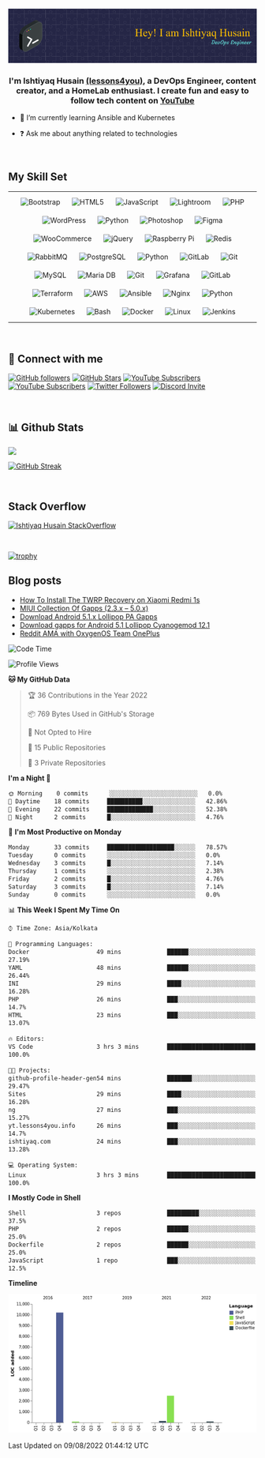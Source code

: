 
![image](github-header-image.png)
  
### <div align="center">I'm Ishtiyaq Husain [(lessons4you)](https://ishtiyaq.com), a DevOps Engineer, content creator, and a HomeLab enthusiast.   I create fun and easy to follow tech content on [YouTube](https://ishtiyaq.com)</div>  
  

- 🌱 I’m currently learning Ansible and Kubernetes  
  

- ❓ Ask me about anything related to technologies  
  

<br/>  


## My Skill Set  
<table><tr><td valign="top" width="100%">

<div align="center">  
<img style="margin: 10px" src="https://profilinator.rishav.dev/skills-assets/bootstrap-plain.svg" alt="Bootstrap" height="50" />  
<img style="margin: 10px" src="https://profilinator.rishav.dev/skills-assets/html5-original-wordmark.svg" alt="HTML5" height="50" />  
<img style="margin: 10px" src="https://profilinator.rishav.dev/skills-assets/javascript-original.svg" alt="JavaScript" height="50" />  
<img style="margin: 10px" src="https://profilinator.rishav.dev/skills-assets/lightroom.png" alt="Lightroom" height="50" />  
<img style="margin: 10px" src="https://profilinator.rishav.dev/skills-assets/php-original.svg" alt="PHP" height="50" />  
<img style="margin: 10px" src="https://profilinator.rishav.dev/skills-assets/wordpress.png" alt="WordPress" height="50" />  
<img style="margin: 10px" src="https://profilinator.rishav.dev/skills-assets/python-original.svg" alt="Python" height="50" />  
<img style="margin: 10px" src="https://profilinator.rishav.dev/skills-assets/photoshop-plain.svg" alt="Photoshop" height="50" />  
<img style="margin: 10px" src="https://profilinator.rishav.dev/skills-assets/figma-icon.svg" alt="Figma" height="50" />  
<img style="margin: 10px" src="https://profilinator.rishav.dev/skills-assets/woocommerce.png" alt="WooCommerce" height="50" />  
<img style="margin: 10px" src="https://profilinator.rishav.dev/skills-assets/jquery.png" alt="jQuery" height="50" />  
<img style="margin: 10px" src="https://profilinator.rishav.dev/skills-assets/raspberrypi.png" alt="Raspberry Pi" height="50" />  
<img style="margin: 10px" src="https://profilinator.rishav.dev/skills-assets/redis-original-wordmark.svg" alt="Redis" height="50" />  
<img style="margin: 10px" src="https://profilinator.rishav.dev/skills-assets/rabbitmq-icon.svg" alt="RabbitMQ" height="50" />  
<img style="margin: 10px" src="https://profilinator.rishav.dev/skills-assets/postgresql-original-wordmark.svg" alt="PostgreSQL" height="50" />  
<img style="margin: 10px" src="https://profilinator.rishav.dev/skills-assets/python-original.svg" alt="Python" height="50" />  
<img style="margin: 10px" src="https://profilinator.rishav.dev/skills-assets/gitlab.svg" alt="GitLab" height="50" />  
<img style="margin: 10px" src="https://profilinator.rishav.dev/skills-assets/git-scm-icon.svg" alt="Git" height="50" />  
<img style="margin: 10px" src="https://profilinator.rishav.dev/skills-assets/mysql-original-wordmark.svg" alt="MySQL" height="50" />  
<img style="margin: 10px" src="https://profilinator.rishav.dev/skills-assets/mariadb.png" alt="Maria DB" height="50" />  
<img style="margin: 10px" src="https://profilinator.rishav.dev/skills-assets/git-scm-icon.svg" alt="Git" height="50" />  
<img style="margin: 10px" src="https://profilinator.rishav.dev/skills-assets/grafana.png" alt="Grafana" height="50" />  
<img style="margin: 10px" src="https://profilinator.rishav.dev/skills-assets/gitlab.svg" alt="GitLab" height="50" />  
<img style="margin: 10px" src="https://profilinator.rishav.dev/skills-assets/terraformio-icon.svg" alt="Terraform" height="50" />  
<img style="margin: 10px" src="https://profilinator.rishav.dev/skills-assets/amazonwebservices-original-wordmark.svg" alt="AWS" height="50" />  
<img style="margin: 10px" src="https://profilinator.rishav.dev/skills-assets/ansible.png" alt="Ansible" height="50" />  
<img style="margin: 10px" src="https://profilinator.rishav.dev/skills-assets/nginx-original.svg" alt="Nginx" height="50" />  
<img style="margin: 10px" src="https://profilinator.rishav.dev/skills-assets/python-original.svg" alt="Python" height="50" />  
<img style="margin: 10px" src="https://profilinator.rishav.dev/skills-assets/kubernetes-icon.svg" alt="Kubernetes" height="50" />  
<img style="margin: 10px" src="https://profilinator.rishav.dev/skills-assets/gnu_bash-icon.svg" alt="Bash" height="50" />  
<img style="margin: 10px" src="https://profilinator.rishav.dev/skills-assets/docker-original-wordmark.svg" alt="Docker" height="50" />  
<img style="margin: 10px" src="https://profilinator.rishav.dev/skills-assets/linux-original.svg" alt="Linux" height="50" />  
<img style="margin: 10px" src="https://profilinator.rishav.dev/skills-assets/jenkins-icon.svg" alt="Jenkins" height="50" />  
</div>

</td></tr></table>  

<br/>  


## 👋 Connect with me  

[![GitHub followers](https://img.shields.io/github/followers/ishtiyaq?logo=GitHub&style=for-the-badge)](https://github.com/ishtiyaq)
[![GitHub Stars](https://img.shields.io/github/stars/ishtiyaq?logo=github&style=for-the-badge)](https://github.com/ishtiyaq)
[![YouTube Subscribers](https://img.shields.io/youtube/channel/subscribers/UCKvKAV4ltlzrewm44kucSUA?logo=youtube&logoColor=E05D44&style=for-the-badge&label=YouTube-Tech)](https://www.youtube.com/c/IshtiyaqHusain?sub_confirmation=1) 
[![YouTube Subscribers](https://img.shields.io/youtube/channel/subscribers/UCKvKAV4ltlzrewm44kucSUA?logo=youtube&logoColor=E05D44&style=for-the-badge&label=YouTube-Education)](https://www.youtube.com/c/Lessons4You?sub_confirmation=1) 
[![Twitter Followers](https://img.shields.io/twitter/follow/ishtiyaqhu?color=0E7FC0&logo=twitter&style=for-the-badge&label=Twitter)](https://twitter.com/ishtiyaqhu)
[![Discord Invite](https://img.shields.io/discord/274837179316961280?color=4A55CC&label=Discord&logo=discord&style=for-the-badge)](https://discord.gg/pfNfPfff)

<br/>  


## 📊 Github Stats  
<img src="https://github-readme-stats.vercel.app/api?username=ishtiyaq&show_icons=true&count_private=true&hide_border=true" align="center" />

[![GitHub Streak](http://github-readme-streak-stats.herokuapp.com?user=ishtiyaq&theme=gruvbox)](https://git.io/streak-stats)

<br/>

## Stack Overflow

[![Ishtiyaq Husain StackOverflow](https://github-readme-stackoverflow.vercel.app/?userID=5458184&layout=compact&theme=dark)](https://stackoverflow.com/users/5458184/ishtiyaq-husain)

<br/>

[![trophy](https://github-profile-trophy.vercel.app/?username=ishtiyaq)](https://github.com/ishtiyaq/github-profile-trophy)

## Blog posts

<!-- BLOG-POST-LIST:START -->
- [How To Install The TWRP Recovery on Xiaomi Redmi 1s](https://lessons4you.info/how-to-install-the-twrp-recovery-on-xiaomi-redmi-1s)
- [MIUI Collection Of Gapps &lpar;2.3.x – 5.0.x&rpar;](https://lessons4you.info/miui-collection-of-gapps)
- [Download Android 5.1.x Lollipop PA Gapps](https://lessons4you.info/download-android-5-1-x-lollipop-pa-gapps)
- [Download gapps for Android 5.1 Lollipop Cyanogemod 12.1](https://lessons4you.info/download-gapps-for-android-5-1-lollipop-cyanogemod-12-1)
- [Reddit AMA with OxygenOS Team OnePlus](https://lessons4you.info/reddit-ama-with-oxygenos-team-oneplus)
<!-- BLOG-POST-LIST:END -->

<!--START_SECTION:waka-->
![Code Time](http://img.shields.io/badge/Code%20Time-0%20secs-blue)

![Profile Views](http://img.shields.io/badge/Profile%20Views-106-blue)

**🐱 My GitHub Data** 

> 🏆 36 Contributions in the Year 2022
 > 
> 📦 769 Bytes Used in GitHub's Storage 
 > 
> 🚫 Not Opted to Hire
 > 
> 📜 15 Public Repositories 
 > 
> 🔑 3 Private Repositories  
 > 
**I'm a Night 🦉** 

```text
🌞 Morning    0 commits      ░░░░░░░░░░░░░░░░░░░░░░░░░   0.0% 
🌆 Daytime    18 commits     ██████████░░░░░░░░░░░░░░░   42.86% 
🌃 Evening    22 commits     █████████████░░░░░░░░░░░░   52.38% 
🌙 Night      2 commits      █░░░░░░░░░░░░░░░░░░░░░░░░   4.76%

```
📅 **I'm Most Productive on Monday** 

```text
Monday       33 commits     ███████████████████░░░░░░   78.57% 
Tuesday      0 commits      ░░░░░░░░░░░░░░░░░░░░░░░░░   0.0% 
Wednesday    3 commits      █░░░░░░░░░░░░░░░░░░░░░░░░   7.14% 
Thursday     1 commits      ░░░░░░░░░░░░░░░░░░░░░░░░░   2.38% 
Friday       2 commits      █░░░░░░░░░░░░░░░░░░░░░░░░   4.76% 
Saturday     3 commits      █░░░░░░░░░░░░░░░░░░░░░░░░   7.14% 
Sunday       0 commits      ░░░░░░░░░░░░░░░░░░░░░░░░░   0.0%

```


📊 **This Week I Spent My Time On** 

```text
⌚︎ Time Zone: Asia/Kolkata

💬 Programming Languages: 
Docker                   49 mins             ██████░░░░░░░░░░░░░░░░░░░   27.19% 
YAML                     48 mins             ██████░░░░░░░░░░░░░░░░░░░   26.44% 
INI                      29 mins             ████░░░░░░░░░░░░░░░░░░░░░   16.28% 
PHP                      26 mins             ███░░░░░░░░░░░░░░░░░░░░░░   14.7% 
HTML                     23 mins             ███░░░░░░░░░░░░░░░░░░░░░░   13.07%

🔥 Editors: 
VS Code                  3 hrs 3 mins        █████████████████████████   100.0%

🐱‍💻 Projects: 
github-profile-header-gen54 mins             ███████░░░░░░░░░░░░░░░░░░   29.47% 
Sites                    29 mins             ████░░░░░░░░░░░░░░░░░░░░░   16.28% 
ng                       27 mins             ███░░░░░░░░░░░░░░░░░░░░░░   15.27% 
yt.lessons4you.info      26 mins             ███░░░░░░░░░░░░░░░░░░░░░░   14.7% 
ishtiyaq.com             24 mins             ███░░░░░░░░░░░░░░░░░░░░░░   13.28%

💻 Operating System: 
Linux                    3 hrs 3 mins        █████████████████████████   100.0%

```

**I Mostly Code in Shell** 

```text
Shell                    3 repos             █████████░░░░░░░░░░░░░░░░   37.5% 
PHP                      2 repos             ██████░░░░░░░░░░░░░░░░░░░   25.0% 
Dockerfile               2 repos             ██████░░░░░░░░░░░░░░░░░░░   25.0% 
JavaScript               1 repo              ███░░░░░░░░░░░░░░░░░░░░░░   12.5%

```


**Timeline**

![Chart not found](https://raw.githubusercontent.com/ishtiyaq/ishtiyaq/main/charts/bar_graph.png) 


 Last Updated on 09/08/2022 01:44:12 UTC
<!--END_SECTION:waka-->

